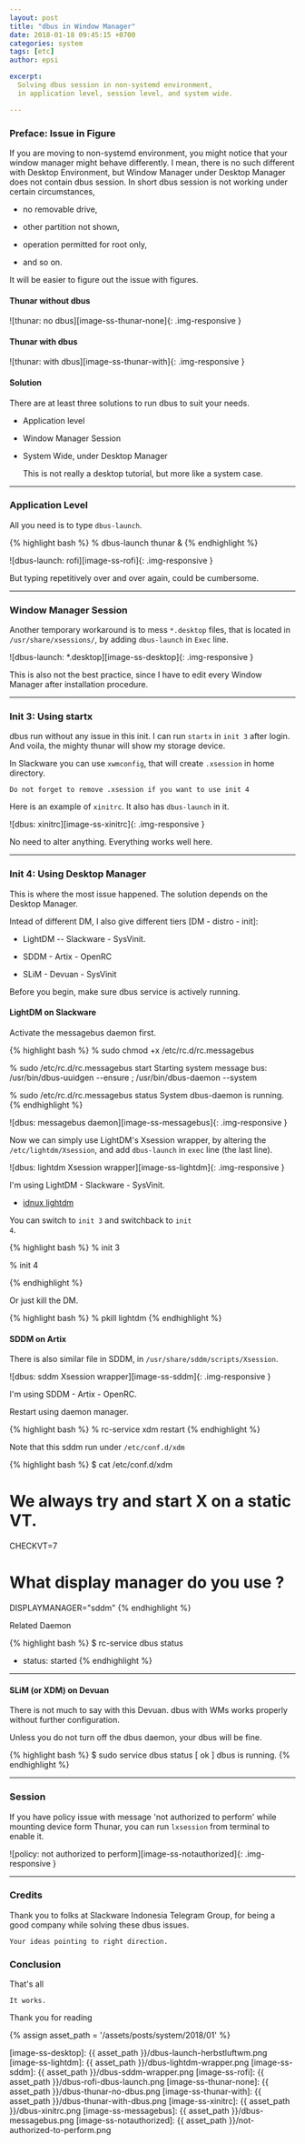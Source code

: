 ```yaml
---
layout: post
title: "dbus in Window Manager"
date: 2018-01-18 09:45:15 +0700
categories: system
tags: [etc]
author: epsi

excerpt:
  Solving dbus session in non-systemd environment,
  in application level, session level, and system wide.

---
```


### Preface: Issue in Figure

If you are moving to non-systemd environment,
you might notice that your window manager might behave differently.
I mean, there is no such different with Desktop Environment,
but Window Manager under Desktop Manager does not contain dbus session.
In short dbus session is not working under certain circumstances,

* no removable drive, 

* other partition not shown, 

* operation permitted for root only,

* and so on.

It will be easier to figure out the issue with figures.

#### Thunar without dbus

![thunar: no dbus][image-ss-thunar-none]{: .img-responsive }

#### Thunar with dbus

![thunar: with dbus][image-ss-thunar-with]{: .img-responsive }

#### Solution

There are at least three solutions to run dbus to suit your needs.

* Application level

* Window Manager Session

* System Wide, under Desktop Manager

	This is not really a desktop tutorial, but more like a system case.

-- -- --

### Application Level

All you need is to type <code>dbus-launch</code>.

{% highlight bash %}
% dbus-launch thunar &
{% endhighlight %}

![dbus-launch: rofi][image-ss-rofi]{: .img-responsive }

But typing repetitively over and over again, could be cumbersome.

-- -- --

### Window Manager Session

Another temporary workaround is to mess <code>*.desktop</code> files,
that is located in <code>/usr/share/xsessions/</code>,
by adding <code>dbus-launch</code> in <code>Exec</code> line.

![dbus-launch: *.desktop][image-ss-desktop]{: .img-responsive }

This is also not the best practice,
since I have to edit every Window Manager after installation procedure.

-- -- --

### Init 3: Using startx

dbus run without any issue in this init.
I can run <code>startx</code> in <code>init 3</code> after login.
And voila, the mighty thunar will show my storage device.

In Slackware you can use <code>xwmconfig</code>,
that will create <code>.xsession</code> in home directory.

	Do not forget to remove .xsession if you want to use init 4

Here is an example of <code>xinitrc</code>.
It also has <code>dbus-launch</code> in it.

![dbus: xinitrc][image-ss-xinitrc]{: .img-responsive }

No need to alter anything.
Everything works well here.

-- -- --

### Init 4: Using Desktop Manager

This is where the most issue happened.
The solution depends on the Desktop Manager.

Intead of different DM, I also give different tiers [DM - distro - init]:

* LightDM -- Slackware - SysVinit. 

* SDDM - Artix - OpenRC

* SLiM - Devuan - SysVinit

Before you begin, make sure dbus service is actively running.

#### LightDM on Slackware

Activate the messagebus daemon first.

{% highlight bash %}
% sudo chmod +x /etc/rc.d/rc.messagebus

% sudo /etc/rc.d/rc.messagebus start
Starting system message bus:  /usr/bin/dbus-uuidgen --ensure ; /usr/bin/dbus-daemon --system

% sudo /etc/rc.d/rc.messagebus status
System dbus-daemon is running.
{% endhighlight %}

![dbus: messagebus daemon][image-ss-messagebus]{: .img-responsive }

Now we can simply use LightDM's Xsession wrapper,
by altering the <code>/etc/lightdm/Xsession</code>,
and add <code>dbus-launch</code> in <code>exec</code> line
(the last line).

![dbus: lightdm Xsession wrapper][image-ss-lightdm]{: .img-responsive }

I'm using LightDM - Slackware - SysVinit. 

* [idnux lightdm](https://github.com/idnux/idnux_slackbuilds/tree/master/lightdm)

You can switch to <code>init 3</code> and switchback to <code>init 4</code>.

{% highlight bash %}
% init 3

% init 4

{% endhighlight %}

Or just kill the DM.

{% highlight bash %}
% pkill lightdm
{% endhighlight %}

#### SDDM on Artix

There is also similar file in SDDM,
in <code>/usr/share/sddm/scripts/Xsession</code>.

![dbus: sddm Xsession wrapper][image-ss-sddm]{: .img-responsive }

I'm using SDDM - Artix - OpenRC.

Restart using daemon manager.

{% highlight bash %}
% rc-service xdm restart
{% endhighlight %}

Note that this sddm run under <code>/etc/conf.d/xdm</code>

{% highlight bash %}
$ cat /etc/conf.d/xdm
# We always try and start X on a static VT.
CHECKVT=7

# What display manager do you use ? 
DISPLAYMANAGER="sddm"
{% endhighlight %}

Related Daemon

{% highlight bash %}
$ rc-service dbus status
 * status: started
{% endhighlight %}

-- -- --

#### SLiM (or XDM) on Devuan

There is not much to say with this Devuan.
dbus with WMs works properly without further configuration.

Unless you do not turn off the dbus daemon,
your dbus will be fine.

{% highlight bash %}
$ sudo service dbus status
[ ok ] dbus is running.
{% endhighlight %}

-- -- --

### Session

If you have policy issue with message 'not authorized to perform'
while mounting device form Thunar,
you can run <code>lxsession</code> from terminal to enable it.

![policy: not authorized to perform][image-ss-notauthorized]{: .img-responsive }

-- -- --

### Credits

Thank you to folks at Slackware Indonesia Telegram Group,
for being a good company while solving these dbus issues.

	Your ideas pointing to right direction.

### Conclusion

That's all

	It works.

Thank you for reading

[//]: <> ( -- -- -- links below -- -- -- )

{% assign asset_path = '/assets/posts/system/2018/01' %}

[image-ss-desktop]:     {{ asset_path }}/dbus-launch-herbstluftwm.png
[image-ss-lightdm]:     {{ asset_path }}/dbus-lightdm-wrapper.png
[image-ss-sddm]:        {{ asset_path }}/dbus-sddm-wrapper.png
[image-ss-rofi]:        {{ asset_path }}/dbus-rofi-dbus-launch.png
[image-ss-thunar-none]: {{ asset_path }}/dbus-thunar-no-dbus.png
[image-ss-thunar-with]: {{ asset_path }}/dbus-thunar-with-dbus.png
[image-ss-xinitrc]:     {{ asset_path }}/dbus-xinitrc.png
[image-ss-messagebus]:  {{ asset_path }}/dbus-messagebus.png
[image-ss-notauthorized]: {{ asset_path }}/not-authorized-to-perform.png
